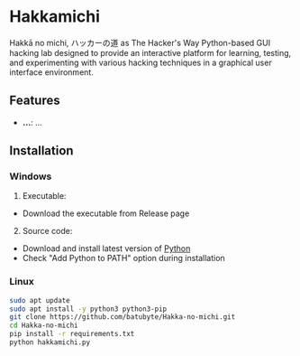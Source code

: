 # Hakkamichi

Hakkā no michi, ハッカーの道 as The Hacker's Way
Python-based GUI hacking lab designed to provide an interactive platform for learning, testing, and experimenting with various hacking techniques in a graphical user interface environment.

## Features

- **...**: ...

## Installation

### Windows
1. Executable:
* Download the executable from Release page

2. Source code:
* Download and install latest version of [Python](https://www.python.org/downloads/)
* Check "Add Python to PATH" option during installation

### Linux
```bash
sudo apt update
sudo apt install -y python3 python3-pip
git clone https://github.com/batubyte/Hakka-no-michi.git
cd Hakka-no-michi
pip install -r requirements.txt
python hakkamichi.py
```
